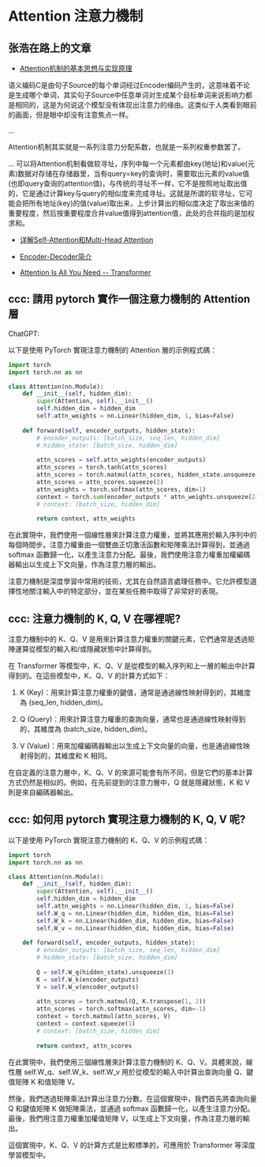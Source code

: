 # Attention 注意力機制

## 张浩在路上的文章

* [Attention机制的基本思想与实现原理](https://imzhanghao.com/2021/09/01/attention-mechanism/)


语义编码C是由句子Source的每个单词经过Encoder编码产生的，这意味着不论是生成哪个单词，其实句子Source中任意单词对生成某个目标单词来说影响力都是相同的，这是为何说这个模型没有体现出注意力的缘由。这类似于人类看到眼前的画面，但是眼中却没有注意焦点一样。

...

Attention机制其实就是一系列注意力分配系数，也就是一系列权重参数罢了。

...
可以将Attention机制看做软寻址，序列中每一个元素都由key(地址)和value(元素)数据对存储在存储器里，当有query=key的查询时，需要取出元素的value值(也即query查询的attention值)，与传统的寻址不一样，它不是按照地址取出值的，它是通过计算key与query的相似度来完成寻址。这就是所谓的软寻址，它可能会把所有地址(key)的值(value)取出来，上步计算出的相似度决定了取出来值的重要程度，然后按重要程度合并value值得到attention值，此处的合并指的是加权求和。



* [详解Self-Attention和Multi-Head Attention](https://imzhanghao.com/2021/09/15/self-attention-multi-head-attention)

* [Encoder-Decoder简介](https://imzhanghao.com/2021/08/26/encoder-decoder/)

* [Attention Is All You Need -- Transformer](https://imzhanghao.com/2021/09/18/transformer/)


## ccc: 請用 pytorch 實作一個注意力機制的 Attention 層

ChatGPT:

以下是使用 PyTorch 實現注意力機制的 Attention 層的示例程式碼：

```py
import torch
import torch.nn as nn

class Attention(nn.Module):
    def __init__(self, hidden_dim):
        super(Attention, self).__init__()
        self.hidden_dim = hidden_dim
        self.attn_weights = nn.Linear(hidden_dim, 1, bias=False)
        
    def forward(self, encoder_outputs, hidden_state):
        # encoder_outputs: [batch_size, seq_len, hidden_dim]
        # hidden_state: [batch_size, hidden_dim]
        
        attn_scores = self.attn_weights(encoder_outputs)
        attn_scores = torch.tanh(attn_scores)
        attn_scores = torch.matmul(attn_scores, hidden_state.unsqueeze(2))
        attn_scores = attn_scores.squeeze(2)
        attn_weights = torch.softmax(attn_scores, dim=1)
        context = torch.sum(encoder_outputs * attn_weights.unsqueeze(2), dim=1)
        # context: [batch_size, hidden_dim]
        
        return context, attn_weights

```

在此實現中，我們使用一個線性層來計算注意力權重，並將其應用於輸入序列中的每個時間步。注意力權重由一個雙曲正切激活函數和矩陣乘法計算得到，並通過 softmax 函數歸一化，以產生注意力分配。最後，我們使用注意力權重加權編碼器輸出以生成上下文向量，作為注意力層的輸出。

注意力機制是深度學習中常用的技術，尤其在自然語言處理任務中。它允許模型選擇性地關注輸入中的特定部分，並在某些任務中取得了非常好的表現。

## ccc: 注意力機制的 K, Q, V 在哪裡呢?

注意力機制中的 K、Q、V 是用來計算注意力權重的關鍵元素，它們通常是透過矩陣運算從模型的輸入和/或隱藏狀態中計算得到。

在 Transformer 等模型中，K、Q、V 是從模型的輸入序列和上一層的輸出中計算得到的。在這些模型中，K、Q、V 的計算方式如下：

1. K (Key)：用來計算注意力權重的鍵值，通常是通過線性映射得到的，其維度為 (seq_len, hidden_dim)。

2. Q (Query)：用來計算注意力權重的查詢向量，通常也是通過線性映射得到的，其維度為 (batch_size, hidden_dim)。

3. V (Value)：用來加權編碼器輸出以生成上下文向量的向量，也是通過線性映射得到的，其維度和 K 相同。

在自定義的注意力層中，K、Q、V 的來源可能會有所不同，但是它們的基本計算方式仍然是相似的。例如，在先前提到的注意力層中，Q 就是隱藏狀態，K 和 V 則是來自編碼器輸出。

## ccc: 如何用 pytorch 實現注意力機制的 K, Q, V 呢?

以下是使用 PyTorch 實現注意力機制的 K、Q、V 的示例程式碼：

```py
import torch
import torch.nn as nn

class Attention(nn.Module):
    def __init__(self, hidden_dim):
        super(Attention, self).__init__()
        self.hidden_dim = hidden_dim
        self.attn_weights = nn.Linear(hidden_dim, 1, bias=False)
        self.W_q = nn.Linear(hidden_dim, hidden_dim, bias=False)
        self.W_k = nn.Linear(hidden_dim, hidden_dim, bias=False)
        self.W_v = nn.Linear(hidden_dim, hidden_dim, bias=False)
        
    def forward(self, encoder_outputs, hidden_state):
        # encoder_outputs: [batch_size, seq_len, hidden_dim]
        # hidden_state: [batch_size, hidden_dim]
        
        Q = self.W_q(hidden_state).unsqueeze(1)
        K = self.W_k(encoder_outputs)
        V = self.W_v(encoder_outputs)
        
        attn_scores = torch.matmul(Q, K.transpose(1, 2))
        attn_scores = torch.softmax(attn_scores, dim=-1)
        context = torch.matmul(attn_scores, V)
        context = context.squeeze(1)
        # context: [batch_size, hidden_dim]
        
        return context, attn_scores

```

在此實現中，我們使用三個線性層來計算注意力機制的 K、Q、V。具體來說，線性層 self.W_q、self.W_k、self.W_v 用於從模型的輸入中計算出查詢向量 Q、鍵值矩陣 K 和值矩陣 V。

然後，我們透過矩陣乘法計算出注意力分數。在這個實現中，我們首先將查詢向量 Q 和鍵值矩陣 K 做矩陣乘法，並通過 softmax 函數歸一化，以產生注意力分配。最後，我們用注意力權重加權值矩陣 V，以生成上下文向量，作為注意力層的輸出。

這個實現中，K、Q、V 的計算方式是比較標準的，可應用於 Transformer 等深度學習模型中。

